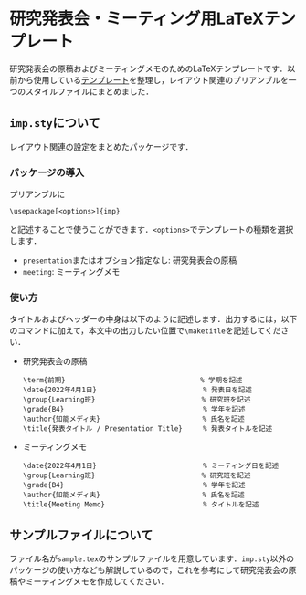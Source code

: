 # 研究発表会・ミーティング用LaTeXテンプレート
研究発表会の原稿およびミーティングメモのためのLaTeXテンプレートです．以前から使用している[テンプレート](https://www.overleaf.com/read/kgwdzdjwynqb)を整理し，レイアウト関連のプリアンブルを一つのスタイルファイルにまとめました．

## `imp.sty`について
レイアウト関連の設定をまとめたパッケージです．
### パッケージの導入
プリアンブルに
```
\usepackage[<options>]{imp}
```
と記述することで使うことができます．`<options>`でテンプレートの種類を選択します．
- `presentation`またはオプション指定なし: 研究発表会の原稿
- `meeting`: ミーティングメモ
### 使い方
タイトルおよびヘッダーの中身は以下のように記述します．出力するには，以下のコマンドに加えて，本文中の出力したい位置で`\maketitle`を記述してください．
- 研究発表会の原稿
  ```
  \term{前期}                                 % 学期を記述
  \date{2022年4月1日}                          % 発表日を記述
  \group{Learning班}                          % 研究班を記述
  \grade{B4}                                  % 学年を記述
  \author{知能メディ夫}                         % 氏名を記述
  \title{発表タイトル / Presentation Title}     % 発表タイトルを記述
  ```
- ミーティングメモ
  ```
  \date{2022年4月1日}                          % ミーティング日を記述
  \group{Learning班}                          % 研究班を記述
  \grade{B4}                                  % 学年を記述
  \author{知能メディ夫}                         % 氏名を記述
  \title{Meeting Memo}                        % タイトルを記述
  ```

## サンプルファイルについて
ファイル名が`sample.tex`のサンプルファイルを用意しています．`imp.sty`以外のパッケージの使い方なども解説しているので，これを参考にして研究発表会の原稿やミーティングメモを作成してください．